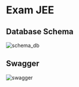 # Exam JEE 

## Database Schema
![schema_db](https://github.com/mohamed2020m/exam_jee_essabir/assets/60801395/f277a15a-4802-4094-a0db-a1de1046fb71)


## Swagger
![swagger](https://github.com/mohamed2020m/exam_jee_essabir/assets/60801395/3b0a11d0-d123-4e86-aa6f-e912db973428)


